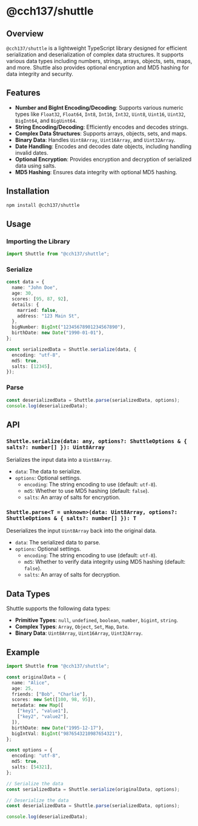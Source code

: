 # @cch137/shuttle

## Overview

`@cch137/shuttle` is a lightweight TypeScript library designed for efficient serialization and deserialization of complex data structures. It supports various data types including numbers, strings, arrays, objects, sets, maps, and more. Shuttle also provides optional encryption and MD5 hashing for data integrity and security.

## Features

- **Number and BigInt Encoding/Decoding**: Supports various numeric types like `Float32`, `Float64`, `Int8`, `Int16`, `Int32`, `Uint8`, `Uint16`, `Uint32`, `BigInt64`, and `BigUint64`.
- **String Encoding/Decoding**: Efficiently encodes and decodes strings.
- **Complex Data Structures**: Supports arrays, objects, sets, and maps.
- **Binary Data**: Handles `Uint8Array`, `Uint16Array`, and `Uint32Array`.
- **Date Handling**: Encodes and decodes date objects, including handling invalid dates.
- **Optional Encryption**: Provides encryption and decryption of serialized data using salts.
- **MD5 Hashing**: Ensures data integrity with optional MD5 hashing.

## Installation

```bash
npm install @cch137/shuttle
```

## Usage

### Importing the Library

```typescript
import Shuttle from "@cch137/shuttle";
```

### Serialize

```typescript
const data = {
  name: "John Doe",
  age: 30,
  scores: [95, 87, 92],
  details: {
    married: false,
    address: "123 Main St",
  },
  bigNumber: BigInt("12345678901234567890"),
  birthDate: new Date("1990-01-01"),
};

const serializedData = Shuttle.serialize(data, {
  encoding: "utf-8",
  md5: true,
  salts: [12345],
});
```

### Parse

```typescript
const deserializedData = Shuttle.parse(serializedData, options);
console.log(deserializedData);
```

## API

### `Shuttle.serialize(data: any, options?: ShuttleOptions & { salts?: number[] }): Uint8Array`

Serializes the input data into a `Uint8Array`.

- `data`: The data to serialize.
- `options`: Optional settings.
  - `encoding`: The string encoding to use (default: `utf-8`).
  - `md5`: Whether to use MD5 hashing (default: `false`).
  - `salts`: An array of salts for encryption.

### `Shuttle.parse<T = unknown>(data: Uint8Array, options?: ShuttleOptions & { salts?: number[] }): T`

Deserializes the input `Uint8Array` back into the original data.

- `data`: The serialized data to parse.
- `options`: Optional settings.
  - `encoding`: The string encoding to use (default: `utf-8`).
  - `md5`: Whether to verify data integrity using MD5 hashing (default: `false`).
  - `salts`: An array of salts for decryption.

## Data Types

Shuttle supports the following data types:

- **Primitive Types**: `null`, `undefined`, `boolean`, `number`, `bigint`, `string`.
- **Complex Types**: `Array`, `Object`, `Set`, `Map`, `Date`.
- **Binary Data**: `Uint8Array`, `Uint16Array`, `Uint32Array`.

## Example

```typescript
import Shuttle from "@cch137/shuttle";

const originalData = {
  name: "Alice",
  age: 25,
  friends: ["Bob", "Charlie"],
  scores: new Set([100, 98, 95]),
  metadata: new Map([
    ["key1", "value1"],
    ["key2", "value2"],
  ]),
  birthDate: new Date("1995-12-17"),
  bigIntVal: BigInt("9876543210987654321"),
};

const options = {
  encoding: "utf-8",
  md5: true,
  salts: [54321],
};

// Serialize the data
const serializedData = Shuttle.serialize(originalData, options);

// Deserialize the data
const deserializedData = Shuttle.parse(serializedData, options);

console.log(deserializedData);
```
